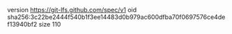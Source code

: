 version https://git-lfs.github.com/spec/v1
oid sha256:3c22be2444f540b1f3ee14483d0b979ac600dfba70f0697576ce4def13940bf2
size 110
